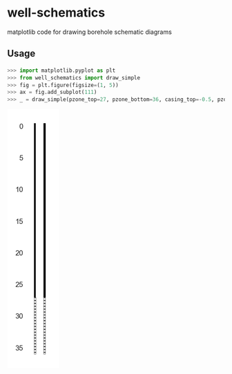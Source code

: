 # well-schematics

matplotlib code for drawing borehole schematic diagrams

## Usage

```python
>>> import matplotlib.pyplot as plt
>>> from well_schematics import draw_simple
>>> fig = plt.figure(figsize=(1, 5))
>>> ax = fig.add_subplot(111)
>>> _ = draw_simple(pzone_top=27, pzone_bottom=36, casing_top=-0.5, pzone_type="S", ax=ax)
```

![](example.png)


